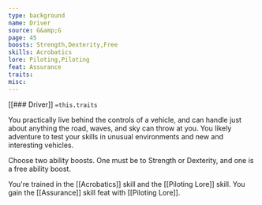 ```yaml
---
type: background
name: Driver 
source: G&amp;G
page: 45
boosts: Strength,Dexterity,Free
skills: Acrobatics
lore: Piloting,Piloting
feat: Assurance
traits: 
misc: 
---
```


[[### Driver]]
`=this.traits`


You practically live behind the controls of a vehicle, and can handle just about anything the road, waves, and sky can throw at you. You likely adventure to test your skills in unusual environments and new and interesting vehicles.

Choose two ability boosts. One must be to Strength or Dexterity, and one is a free ability boost.

You're trained in the [[Acrobatics]] skill and the [[Piloting Lore]] skill. You gain the [[Assurance]] skill feat with [[Piloting Lore]].

